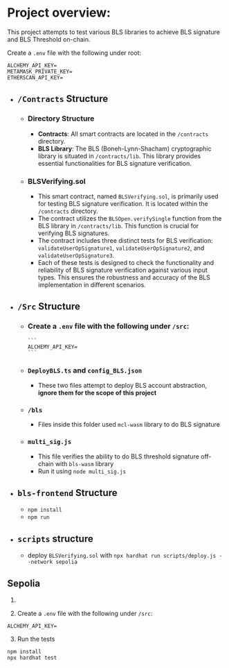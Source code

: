 

# Project overview:
This project attempts to test various BLS libraries to achieve BLS signature and BLS Threshold on-chain. 

Create a `.env` file with the following under root: 

```
ALCHEMY_API_KEY=
METAMASK_PRIVATE_KEY=
ETHERSCAN_API_KEY=
```

- ## `/Contracts` Structure 
  - ### Directory Structure
    - **Contracts**: All smart contracts are located in the `/contracts` directory.
    - **BLS Library**: The BLS (Boneh-Lynn-Shacham) cryptographic library is situated in `/contracts/lib`. This library provides essential functionalities for BLS signature verification.

  - ### BLSVerifying.sol
    - This smart contract, named `BLSVerifying.sol`, is primarily used for testing BLS signature verification. It is located within the `/contracts` directory.
    - The contract utilizes the `BLSOpen.verifySingle` function from the BLS library in `/contracts/lib`. This function is crucial for verifying BLS signatures.
    - The contract includes three distinct tests for BLS verification: `validateUserOpSignature1`, `validateUserOpSignature2`, and `validateUserOpSignature3`.
    - Each of these tests is designed to check the functionality and reliability of BLS signature verification against various input types. This ensures the robustness and accuracy of the BLS implementation in different scenarios.
- ## `/Src` Structure
  - ### Create a `.env` file with the following under `/src`:
        ```
        ALCHEMY_API_KEY=
        ```
  - ### `DeployBLS.ts` and `config_BLS.json`
    - These two files attempt to deploy BLS account abstraction, **ignore them for the scope of this project**
  - ### `/bls`
    - Files inside this folder used `mcl-wasm` library to do BLS signature
  - ### `multi_sig.js`
    - This file verifies the ability to do BLS threshold signature off-chain with `bls-wasm` library
    - Run it using `node multi_sig.js`
- ## `bls-frontend` Structure
  - `npm install`
  - `npm run`
- ## `scripts` structure
  - deploy `BLSVerifying.sol` with `npx hardhat run scripts/deploy.js --network sepolia`






## Sepolia

1. 

2. Create a `.env` file with the following under `/src`:

```
ALCHEMY_API_KEY=
```

3. Run the tests

```
npm install
npx hardhat test
```

